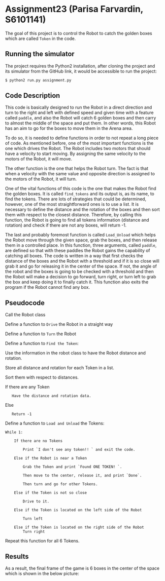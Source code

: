 Assignment23 (Parisa Farvardin, S6101141)
================================

The goal of this project is to control the Robot to catch the golden boxes which are called `Token` in the code.

Running the simulator
----------------------

The project requires the Python2 installation, after cloning the project and its simulator from the GitHub link, it would be accessible to run the project:
```bash
$ python2 run.py assignment.py
```

Code Description
---------

This code is basically designed to run the Robot in a direct direction and turn to the right and left with defined speed and given time with a feature called `paddle`, and also the Robot will catch 6 golden boxes and then carry to almost the middle of the space and put them. In other words, this Robot has an aim to go for the boxes to move them in the Arena area. 

To do so, it is needed to define functions in order to not repeat a long piece of code. As mentioned before, one of the most important functions is the one which drives the Robot. The Robot includes two motors that should have a velocity to start moving. By assigning the same velocity to the motors of the Robot, it will move.
 
The other function is the one that helps the Robot turn. The fact is that when a velocity with the same value and opposite direction is assigned to the motors of the Robot, it will turn.

One of the vital functions of this code is the one that makes the Robot find the golden boxes. It is called `find_tokens` and its output is, as its name, to find the tokens. There are lots of strategies that could be determined, however, one of the most straightforward ones is to use a list. It is necessary to define the distance and the rotation of the boxes and then sort them with respect to the closest distance. Therefore, by calling this function, the Robot is going to find all tokens information (distance and rotation) and check if there are not any boxes, will return -1.

The last and probably foremost function is called `Load_Unload` which helps the Robot move through the given space, grab the boxes, and then release them in a controlled place. In this function, three arguments, called `paddle`, are defined so that with these paddles the Robot gains the capability of catching all boxes. The code is written in a way that first checks the distance of the boxes and the Robot with a threshold and if it is so close will grab it and go for releasing it in the center of the space. If not, the angle of the robot and the boxes is going to be checked with a threshold and then the Robot will make a decision to go forward, turn right, or turn left to grab the box and keep doing it to finally catch it. This function also exits the program if the Robot cannot find any box. 



Pseudocode
---------

Call the Robot class

Define a function to `Drive` the Robot in a straight way

Define a function to `Turn` the Robot 

Define a function to `Find the Token`:

Use the information in the robot class to have the Robot distance and 
rotation.

Store all distance and rotation for each Token in a list.

Sort them with respect to distances.

If there are any Token

       Have the distance and rotation data.

Else

       Return -1

Define a function to `Load and Unload` the Tokens:

	While 1:

		If there are no Tokens

			Print `I don't see any token!! ` and exit the code.

		Else if the Robot is near a Token

			Grab the Token and print `Found ONE TOKEN! `.

			Then move to the center, release it, and print `Done`.

			Then turn and go for other Tokens.

		Else if the Token is not so close

			Drive to it.

		Else if the Token is located on the left side of the Robot

			Turn left

		Else if the Token is located on the right side of the Robot
			Turn right

Repeat this function for all 6 Tokens.	

Results
---------

As a result, the final frame of the game is 6 boxes in the center of the space which is shown in the below picture:






